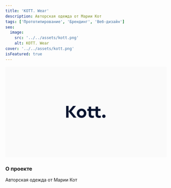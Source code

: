 ```yaml
---
title: 'KOTT. Wear'
description: Авторская одежда от Марии Кот
tags: ['Прототипирование', 'Брендинг', 'Веб-дизайн']
seo:
  image:
    src: '../../assets/kott.png'
    alt: KOTT. Wear
cover: '../../assets/kott.png'
isFeatured: true
---
```


![KOTT. Wear](../../assets/kott.png)

### О проекте

Авторская одежда от Марии Кот
